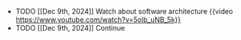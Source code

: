 - TODO [[Dec 9th, 2024]] Watch about software architecture {{video https://www.youtube.com/watch?v=5olb_uNB_5k}}
- TODO [[Dec 9th, 2024]] Continue
